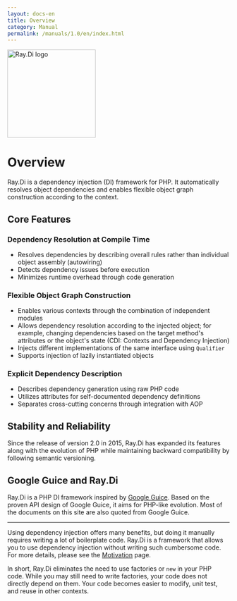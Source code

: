 ```yaml
---
layout: docs-en
title: Overview
category: Manual
permalink: /manuals/1.0/en/index.html
---
```


<img src="/images/logo.svg" alt="Ray.Di logo" width="200" height="200">

# Overview

Ray.Di is a dependency injection (DI) framework for PHP. It automatically resolves object dependencies and enables flexible object graph construction according to the context.

## Core Features

### Dependency Resolution at Compile Time

- Resolves dependencies by describing overall rules rather than individual object assembly (autowiring)
- Detects dependency issues before execution
- Minimizes runtime overhead through code generation

### Flexible Object Graph Construction

- Enables various contexts through the combination of independent modules
- Allows dependency resolution according to the injected object; for example, changing dependencies based on the target method's attributes or the object's state (CDI: Contexts and Dependency Injection)
- Injects different implementations of the same interface using `Qualifier`
- Supports injection of lazily instantiated objects

### Explicit Dependency Description

- Describes dependency generation using raw PHP code
- Utilizes attributes for self-documented dependency definitions
- Separates cross-cutting concerns through integration with AOP

## Stability and Reliability

Since the release of version 2.0 in 2015, Ray.Di has expanded its features along with the evolution of PHP while maintaining backward compatibility by following semantic versioning.

## Google Guice and Ray.Di

Ray.Di is a PHP DI framework inspired by [Google Guice](https://github.com/google/guice). Based on the proven API design of Google Guice, it aims for PHP-like evolution. Most of the documents on this site are also quoted from Google Guice.

---

Using dependency injection offers many benefits, but doing it manually requires writing a lot of boilerplate code. Ray.Di is a framework that allows you to use dependency injection without writing such cumbersome code. For more details, please see the [Motivation](motivation.html) page.

In short, Ray.Di eliminates the need to use factories or `new` in your PHP code. While you may still need to write factories, your code does not directly depend on them. Your code becomes easier to modify, unit test, and reuse in other contexts.
